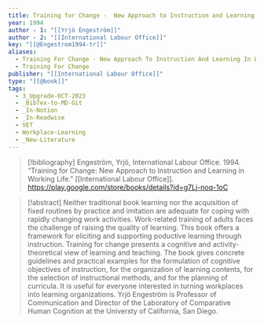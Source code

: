 ```yaml
---
title: Training for Change -  New Approach to Instruction and Learning in Working Life
year: 1994
author - 1: "[[Yrjö Engeström]]"
author - 2: "[[International Labour Office]]"
key: "[[@Engestrom1994-tr]]"
aliases:
  - Training For Change - New Approach To Instruction And Learning In Working Life
  - Training For Change
publisher: "[[International Labour Office]]"
type: "[[@book]]"
tags:
  - 3_Upgrade-OCT-2023
  - _BibTex-to-MD-Git
  - _In-Notion
  - _In-Readwise
  - VET
  - Workplace-Learning
  - _New-Literature
---
```


> [!bibliography]
> Engeström, Yrjö, International Labour Office. 1994. “Training for Change: New Approach to Instruction and Learning in Working Life.” [[International Labour Office]]. https://play.google.com/store/books/details?id=g7Lj-noq-1oC

> [!abstract]
> Neither traditional book learning nor the acquisition of fixed routines by practice and imitation are adequate for coping with rapidly changing work activities. Work-related training of adults faces the challenge of raising the quality of learning. This book offers a framework for eliciting and supporting poductive learning through instruction. Training for change presents a cognitive and activity-theoretical view of learning and teaching. The book gives concrete guidelines and practical examples for the formulation of cognitive objectives of instruction, for the organization of learning contents, for the selection of instructional methods, and for the planning of curricula. It is useful for everyone interested in turning workplaces into learning organizations. Yrjö Engeström is Professor of Communication and Director of the Laboratory of Comparative Human Cognition at the Universty of California, San Diego.